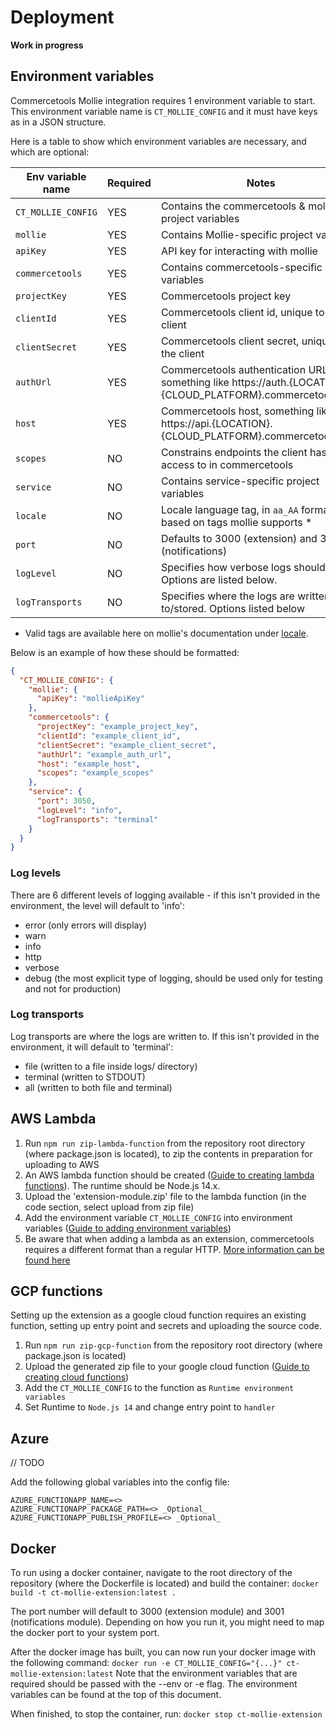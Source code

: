 # Deployment

**Work in progress**

## Environment variables

Commercetools Mollie integration requires 1 environment variable to start. This environment variable name is `CT_MOLLIE_CONFIG` and it must have keys as in a JSON structure.

Here is a table to show which environment variables are necessary, and which are optional:

| Env variable name  | Required | Notes                                                                                                       |
| ------------------ | -------- | ----------------------------------------------------------------------------------------------------------- |
| `CT_MOLLIE_CONFIG` | YES      | Contains the commercetools & mollie project variables                                                       |
| `mollie`           | YES      | Contains Mollie-specific project variables                                                                  |
| `apiKey`           | YES      | API key for interacting with mollie                                                                         |
| `commercetools`    | YES      | Contains commercetools-specific project variables                                                           |
| `projectKey`       | YES      | Commercetools project key                                                                                   |
| `clientId`         | YES      | Commercetools client id, unique to the client                                                               |
| `clientSecret`     | YES      | Commercetools client secret, unique to the client                                                           |
| `authUrl`          | YES      | Commercetools authentication URL, something like https://auth.{LOCATION}.{CLOUD_PLATFORM}.commercetools.com |
| `host`             | YES      | Commercetools host, something like https://api.{LOCATION}.{CLOUD_PLATFORM}.commercetools.com                |
| `scopes`           | NO       | Constrains endpoints the client has access to in commercetools                                              |
| `service`          | NO       | Contains service-specific project variables                                                                 |
| `locale`           | NO       | Locale language tag, in `aa_AA` format, based on tags mollie supports *                                     |
| `port`             | NO       | Defaults to 3000 (extension) and 3001 (notifications)                                                       |
| `logLevel`         | NO       | Specifies how verbose logs should be. Options are listed below.                                             |
| `logTransports`    | NO       | Specifies where the logs are written to/stored. Options listed below                                        |

* Valid tags are available here on mollie's documentation under [locale](https://docs.mollie.com/reference/v2/orders-api/create-order).         

<!-- Notes - describe env, not structure in json -->

Below is an example of how these should be formatted:

```json
{
  "CT_MOLLIE_CONFIG": {
    "mollie": {
      "apiKey": "mollieApiKey"
    },
    "commercetools": {
      "projectKey": "example_project_key",
      "clientId": "example_client_id",
      "clientSecret": "example_client_secret",
      "authUrl": "example_auth_url",
      "host": "example_host",
      "scopes": "example_scopes"
    },
    "service": {
      "port": 3050,
      "logLevel": "info",
      "logTransports": "terminal"
    }
  }
}
```

### Log levels

There are 6 different levels of logging available - if this isn't provided in the environment, the level will default to 'info':

- error (only errors will display)
- warn
- info
- http
- verbose
- debug (the most explicit type of logging, should be used only for testing and not for production)

### Log transports

Log transports are where the logs are written to. If this isn't provided in the environment, it will default to 'terminal':

- file (written to a file inside logs/ directory)
- terminal (written to STDOUT)
- all (written to both file and terminal)

## AWS Lambda

1. Run `npm run zip-lambda-function` from the repository root directory (where package.json is located), to zip the contents in preparation for uploading to AWS
2. An AWS lambda function should be created ([Guide to creating lambda functions](https://docs.aws.amazon.com/lambda/latest/dg/getting-started-create-function.html)). The runtime should be Node.js 14.x.
3. Upload the 'extension-module.zip' file to the lambda function (in the code section, select upload from zip file)
4. Add the environment variable `CT_MOLLIE_CONFIG` into environment variables ([Guide to adding environment variables](https://docs.aws.amazon.com/lambda/latest/dg/configuration-envvars.html#configuration-envvars-config))
5. Be aware that when adding a lambda as an extension, commercetools requires a different format than a regular HTTP. [More information can be found here](https://docs.commercetools.com/api/projects/api-extensions#aws-lambda-destination)

## GCP functions

Setting up the extension as a google cloud function requires an existing function, setting up entry point and secrets and uploading the source code.

1. Run `npm run zip-gcp-function` from the repository root directory (where package.json is located)
2. Upload the generated zip file to your google cloud function ([Guide to creating cloud functions](https://cloud.google.com/functions/docs#training-and-tutorials))
3. Add the `CT_MOLLIE_CONFIG` to the function as `Runtime environment variables`
4. Set Runtime to `Node.js 14` and change entry point to `handler`

## Azure

// TODO

Add the following global variables into the config file:

    AZURE_FUNCTIONAPP_NAME=<>
    AZURE_FUNCTIONAPP_PACKAGE_PATH=<> _Optional_
    AZURE_FUNCTIONAPP_PUBLISH_PROFILE=<> _Optional_

## Docker

To run using a docker container, navigate to the root directory of the repository (where the Dockerfile is located) and build the container:
`docker build -t ct-mollie-extension:latest .`

The port number will default to 3000 (extension module) and 3001 (notifications module). Depending on how you run it, you might need to map the docker port to your system port.

After the docker image has built, you can now run your docker image with the following command:
`docker run -e CT_MOLLIE_CONFIG="{...}" ct-mollie-extension:latest`
Note that the environment variables that are required should be passed with the --env or -e flag. The environment variables can be found at the top of this document.

When finished, to stop the container, run:
`docker stop ct-mollie-extension`
